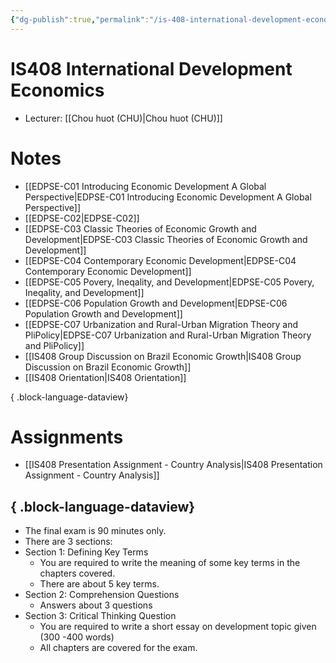 ```yaml
---
{"dg-publish":true,"permalink":"/is-408-international-development-economics/"}
---
```


# IS408 International Development Economics
- Lecturer: [[Chou huot (CHU)\|Chou huot (CHU)]]
# Notes
- [[EDPSE-C01 Introducing Economic Development A Global Perspective\|EDPSE-C01 Introducing Economic Development A Global Perspective]]
- [[EDPSE-C02\|EDPSE-C02]]
- [[EDPSE-C03 Classic Theories of Economic Growth and Development\|EDPSE-C03 Classic Theories of Economic Growth and Development]]
- [[EDPSE-C04 Contemporary Economic Development\|EDPSE-C04 Contemporary Economic Development]]
- [[EDPSE-C05 Povery, Ineqality, and Development\|EDPSE-C05 Povery, Ineqality, and Development]]
- [[EDPSE-C06 Population Growth and Development\|EDPSE-C06 Population Growth and Development]]
- [[EDPSE-C07 Urbanization and Rural-Urban Migration Theory and PliPolicy\|EDPSE-C07 Urbanization and Rural-Urban Migration Theory and PliPolicy]]
- [[IS408 Group Discussion on Brazil Economic Growth\|IS408 Group Discussion on Brazil Economic Growth]]
- [[IS408 Orientation\|IS408 Orientation]]

{ .block-language-dataview}
# Assignments
- [[IS408 Presentation Assignment - Country Analysis\|IS408 Presentation Assignment - Country Analysis]]

{ .block-language-dataview}
---
- The final exam is 90 minutes only. 
- There are 3 sections: 
- Section 1: Defining Key Terms 
	- You are required to write the meaning of some key terms in the chapters covered. 
	- There are about 5 key terms. 
- Section 2: Comprehension Questions 
	- Answers about 3 questions 
- Section 3: Critical Thinking Question 
	- You are required to write a short essay on development topic given (300 -400 words) 
	- All chapters are covered for the exam.